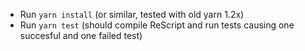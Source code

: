 - Run `yarn install` (or similar, tested with old yarn 1.2x)
- Run `yarn test` (should compile ReScript and run tests causing one succesful and one failed test)